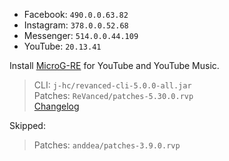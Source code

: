 - Facebook: `490.0.0.63.82`  
- Instagram: `378.0.0.52.68`  
- Messenger: `514.0.0.44.109`  
- YouTube: `20.13.41`  

Install [MicroG-RE](https://github.com/WSTxda/MicroG-RE/releases) for YouTube and YouTube Music.
  
> CLI: `j-hc/revanced-cli-5.0.0-all.jar`  
> Patches: `ReVanced/patches-5.30.0.rvp`  
> [Changelog](https://github.com/ReVanced/revanced-patches/releases/tag/v5.30.0)  

Skipped:  
> Patches: `anddea/patches-3.9.0.rvp`      
